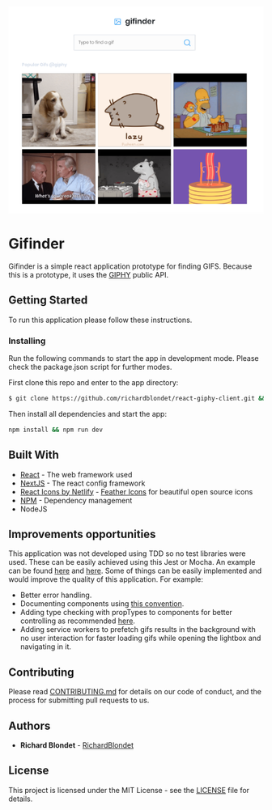 
![Gifinder](screenshot.png)

# Gifinder

Gifinder is a simple react application prototype for finding GIFS. Because this is a prototype, it uses the [GIPHY](https://developers.giphy.com/docs/) public API.

## Getting Started

To run this application please follow these instructions.

### Installing

Run the following commands to start the app in development mode. Please check the package.json script for further modes.

First clone this repo and enter to the app directory:
```sh
$ git clone https://github.com/richardblondet/react-giphy-client.git && cd react-giphy-client

```
Then install all dependencies and start the app:
```sh
npm install && npm run dev
```


## Built With

* [React](https://reactjs.org/) - The web framework used
* [NextJS](https://nextjs.org/) - The react config framework
* [React Icons by Netlify](https://react-icons.netlify.com/) - [Feather Icons](https://feathericons.com/) for beautiful open source icons 
*  [NPM](https://www.npmjs.com) - Dependency management
* NodeJS

## Improvements opportunities
This application was not developed using TDD so no test libraries were used. These can be easily achieved using this Jest or Mocha. An example can be found [here](https://github.com/zeit/next.js/tree/master/examples/with-jest) and [here](https://github.com/zeit/next.js/tree/canary/examples/with-mocha).
Some of things can be easily implemented and would improve the quality of this application. For example:
* Better error handling.
* Documenting components using [this convention](https://react-styleguidist.js.org/docs/documenting.html).
* Adding type checking with propTypes to components for better controlling as recommended [here](https://reactjs.org/docs/typechecking-with-proptypes.html).
* Adding service workers to prefetch gifs results in the background with no user interaction for faster loading gifs while opening the lightbox and navigating in it.

## Contributing

Please read [CONTRIBUTING.md](CONTRIBUTING.md) for details on our code of conduct, and the process for submitting pull requests to us.


## Authors

* **Richard Blondet**  - [RichardBlondet](https://github.com/richardblondet)

## License

This project is licensed under the MIT License - see the [LICENSE](LICENSE) file for details.